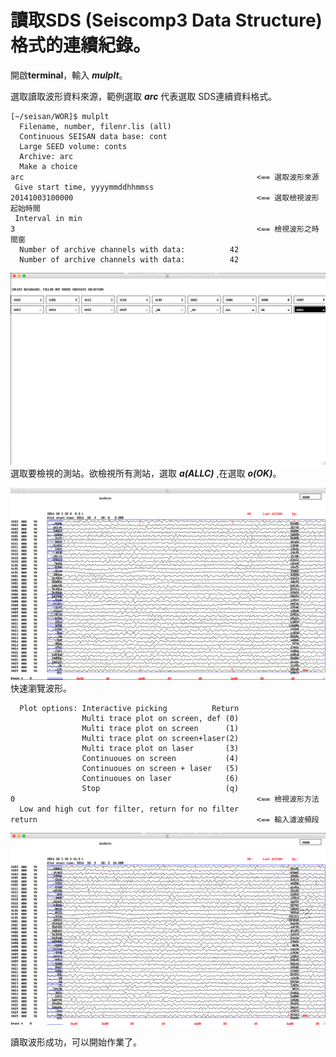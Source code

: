 # 讀取SDS \(Seiscomp3 Data Structure\) 格式的連續紀錄。

開啟**terminal**，輸入 _**mulplt**_。

選取讀取波形資料來源，範例選取 _**arc**_ 代表選取 SDS連續資料格式。

```
[~/seisan/WOR]$ mulplt
  Filename, number, filenr.lis (all)
  Continuous SEISAN data base: cont
  Large SEED volume: conts
  Archive: arc
  Make a choice
arc                                                    <== 選取波形來源
 Give start time, yyyymmddhhmmss
20141003100000                                         <== 選取檢視波形起始時間
 Interval in min
3                                                      <== 檢視波形之時間窗
  Number of archive channels with data:          42
  Number of archive channels with data:          42
```

![](/assets/309384ce-a471-4a22-be5b-6796c9ce1f6c.png)選取要檢視的測站。欲檢視所有測站，選取 _**a\(ALLC\)**_ ,在選取 _**o\(OK\)**_。

![](/assets/754897c7-b51e-4492-80e7-2cf5ae479aa5.png)快速瀏覽波形。

```
  Plot options: Interactive picking          Return
                Multi trace plot on screen, def (0)
                Multi trace plot on screen      (1)
                Multi trace plot on screen+laser(2)
                Multi trace plot on laser       (3)
                Continuoues on screen           (4)
                Continuoues on screen + laser   (5)
                Continuoues on laser            (6)
                Stop                            (q)
0                                                      <== 檢視波形方法
  Low and high cut for filter, return for no filter
return                                                 <== 輸入濾波頻段
```

![](/assets/12300de6-d109-47ee-931b-373413db16b8.png)

讀取波形成功，可以開始作業了。

